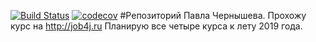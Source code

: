 [![Build Status](https://travis-ci.org/pavechernyshev/job4j.svg?branch=master)](https://travis-ci.org/pavechernyshev/job4j)
[![codecov](https://codecov.io/gh/pavechernyshev/job4j/branch/master/graph/badge.svg)](https://codecov.io/gh/pavechernyshev/job4j)
#Репозиторий Павла Чернышева.
Прохожу курс на http://job4j.ru Планирую все четыре курса к лету 2019 года.
